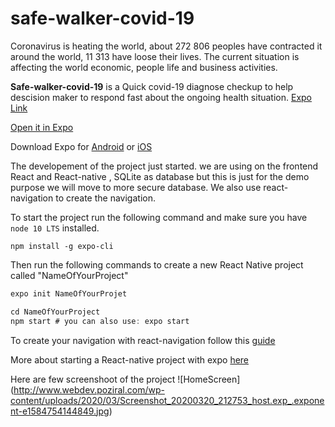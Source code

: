 # safe-walker-covid-19
Coronavirus is heating the world, about 272 806 peoples have contracted it around the world, 11 313 have loose their lives.
The current situation is affecting the world economic, people life and business activities. 

**Safe-walker-covid-19** is a  Quick covid-19 diagnose checkup to help descision maker to respond fast about the ongoing health situation.
[Expo Link]( https://expo.io/--/to-exp/exp%3A%2F%2Fexp.host%2F%40cloudmonde%2Fsafe_walker_covid_19)

 [Open it in Expo]( https://expo.io/--/to-exp/exp%3A%2F%2Fexp.host%2F%40cloudmonde%2Fsafe_walker_covid_19)
       
 Download Expo for [Android](http://bit.ly/2bZq5ew) or [iOS](http://apple.co/2c6HMtp)
 
 The developement of the project just started.
 we are using on the frontend React and React-native , SQLite as database but this is just for the demo purpose  we will move to more secure database. We also use react-navigation to create the navigation.
 
To start the project run the following command and make sure you have ```node 10 LTS``` installed.

```npm install -g expo-cli```

Then run the following commands to create a new React Native project called "NameOfYourProject"

```javascript 
expo init NameOfYourProjet

cd NameOfYourProject
npm start # you can also use: expo start
```
To create your navigation with react-navigation follow this [guide](https://reactnavigation.org/docs/getting-started)


More about starting a React-native project with expo [here ](https://reactnative.dev/docs/getting-started)

Here are few screenshoot of the project
![HomeScreen] (http://www.webdev.poziral.com/wp-content/uploads/2020/03/Screenshot_20200320_212753_host.exp_.exponent-e1584754144849.jpg)

